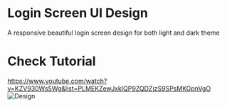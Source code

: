 # Login Screen UI Design
A responsive beautiful login screen design for both light and dark theme
# Check Tutorial
https://www.youtube.com/watch?v=KZV930Ws5Wg&list=PLMEKZewJxkIQP9ZQDZjzS9SPsMKGpnVgO
![Design](https://github.com/prafful98/LoginScreen/blob/master/design.jpg?raw=true)
